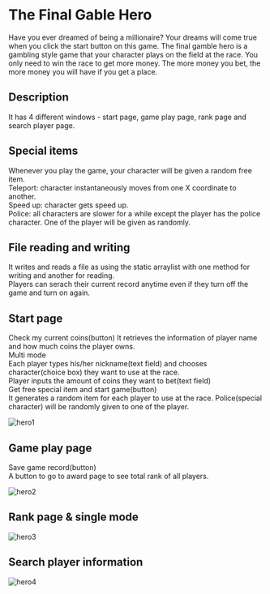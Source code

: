 # The Final Gable Hero 
Have you ever dreamed of being a millionaire? Your dreams will come true when you click the start button on this game. The final gamble hero is a gambling style game that your character plays on the field at the race. You only need to win the race to get more money. The more money you bet, the more money you will have if you get a place. 

## Description 
It has 4 different windows - start page, game play page, rank page and search player page.

## Special items 
Whenever you play the game, your character will be given a random free item. </br>
Teleport: character instantaneously moves from one X coordinate to another. </br>
Speed up: character gets speed up. </br>
Police: all characters are slower for a while except the player has the police character. One of the player will be given as randomly. 

## File reading and writing 
It writes and reads a file as using the static arraylist with one method for writing and another for reading. </br>
Players can serach their current record anytime even if they turn off the game and turn on again.

## Start page
Check my current coins(button) 
It retrieves the information of player name and how much coins the player owns. </br>
Multi mode </br>
Each player types his/her nickname(text field) and chooses character(choice box) they want to use at the race. </br>
Player inputs the amount of coins they want to bet(text field) </br>
Get free special item and start game(button) </br>
It generates a random item for each player to use at the race. Police(special character) will be randomly given to one of the player. 

![hero1](https://user-images.githubusercontent.com/29807797/39850823-774d41ee-53e1-11e8-9502-79ad150937a7.gif)

## Game play page
Save game record(button) </br>
A button to go to award page to see total rank of all players.

![hero2](https://user-images.githubusercontent.com/29807797/39851034-a86ab40e-53e2-11e8-9c01-ff70be9f4535.gif)

## Rank page & single mode

![hero3](https://user-images.githubusercontent.com/29807797/39852887-306470b6-53ed-11e8-9506-2da9f16762ed.gif)

## Search player information

![hero4](https://user-images.githubusercontent.com/29807797/39852907-47a38c62-53ed-11e8-8dfc-3246ffb4fb88.gif)
